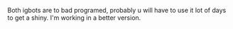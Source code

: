 Both igbots are to bad programed, probably u will have to use it lot of days to get a shiny.
I'm working in a better version.
